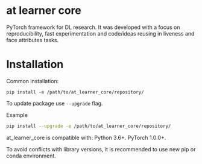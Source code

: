 # at learner core
PyTorch framework for DL research. It was developed with a focus on reproducibility, fast experimentation and code/ideas reusing in liveness and face attributes tasks.

# Installation
Common installation:
```
pip install -e /path/to/at_learner_core/repository/
```

To update package use `--upgrade` flag.

Example
```bash
pip install --upgrade -e /path/to/at_learner_core/repository/
```
at_learner_core is compatible with: Python 3.6+. PyTorch 1.0.0+.

To avoid conflicts with library versions, it is recommended to use new pip or conda environment.
